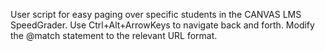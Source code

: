 User script for easy paging over specific students in the CANVAS LMS SpeedGrader. Use Ctrl+Alt+ArrowKeys to navigate back and forth. Modify the @match statement to the relevant URL format.